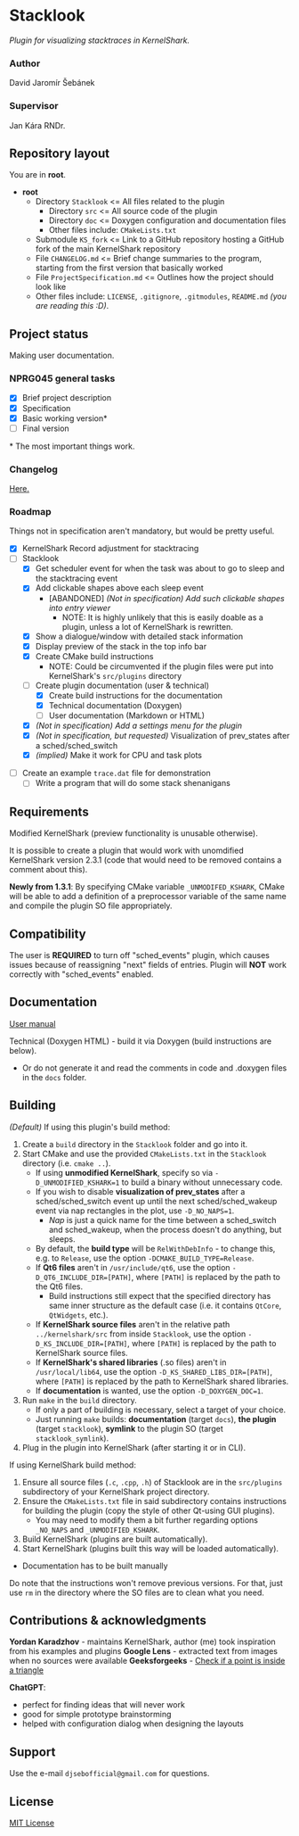 # Stacklook
*Plugin for visualizing stacktraces in KernelShark.*

### Author

David Jaromír Šebánek

### Supervisor

Jan Kára RNDr.

## Repository layout

You are in **root**.

- **root**
    - Directory `Stacklook` <= All files related to the plugin
        - Directory `src` <= All source code of the plugin
        - Directory `doc` <= Doxygen configuration and documentation files
        - Other files include: `CMakeLists.txt`
    - Submodule `KS_fork` <= Link to a GitHub repository hosting a GitHub fork of the main KernelShark repository
    - File `CHANGELOG.md` <= Brief change summaries to the program, starting from the first version that basically worked
    - File `ProjectSpecification.md` <= Outlines how the project should look like
    - Other files include: `LICENSE`, `.gitignore`, `.gitmodules`, `README.md` *(you are reading this \:D)*.


## Project status

Making user documentation.

### NPRG045 general tasks

- [x] Brief project description
- [x] Specification
- [x] Basic working version*
- [ ] Final version

\* The most important things work.

### Changelog
[Here.](./CHANGELOG.md)

### Roadmap

Things not in specification aren't mandatory, but would be pretty useful.

- [x] KernelShark Record adjustment for stacktracing
- [ ] Stacklook
    * [x] Get scheduler event for when the task was about to go to sleep and the stacktracing event
    * [x] Add clickable shapes above each sleep event
        * [ABANDONED] *(Not in specification) Add such clickable shapes into entry viewer*
            * NOTE: It is highly unlikely that this is easily doable as a plugin, unless a lot of KernelShark is rewritten.
    * [x] Show a dialogue/window with detailed stack information
    * [x] Display preview of the stack in the top info bar
    * [x] Create CMake build instructions
        * NOTE: Could be circumvented if the plugin files were put into KernelShark's `src/plugins` directory
    * [ ] Create plugin documentation (user & technical)
        <!-- NOTE: Limit thyself, author -->
        * [x] Create build instructions for the documentation
        * [x] Technical documentation (Doxygen)
        * [ ] User documentation (Markdown or HTML)
    * [x] *(Not in specification) Add a settings menu for the plugin*
    * [x] *(Not in specification, but requested)* Visualization of prev_states after a sched/sched_switch
    * [x] *(implied)* Make it work for CPU and task plots
* [ ] Create an example `trace.dat` file for demonstration
    * [ ] Write a program that will do some stack shenanigans

## Requirements

Modified KernelShark (preview functionality is unusable otherwise).

It is possible to create a plugin that would work with unomdified
KernelShark version 2.3.1 (code that would need to be removed
contains a comment about this).

**Newly from 1.3.1**: By specifying CMake variable `_UNMODIFED_KSHARK`,
CMake will be able to add a definition of a preprocessor variable of the
same name and compile the plugin SO file appropriately.

## Compatibility

The user is **REQUIRED** to turn off "sched_events" plugin, which causes issues
because of reassigning "next" fields of entries. Plugin will **NOT** work
correctly with "sched_events" enabled.

## Documentation

[User manual](./Stacklook/doc/user/Manual.md)

Technical (Doxygen HTML) - build it via Doxygen (build instructions are below).
- Or do not generate it and read the comments in code and .doxygen files in
  the `docs` folder.

## Building

*(Default)* If using this plugin's build method:

1) Create a `build` directory in the `Stacklook` folder and go into it.
2) Start CMake and use the provided `CMakeLists.txt` in the `Stacklook` directory (i.e. `cmake ..`).
    - If using **unmodified KernelShark**, specify so via `-D_UNMODIFIED_KSHARK=1` to build a binary without unnecessary code.
    - If you wish to disable **visualization of prev_states** after a sched/sched_switch event up until the next sched/sched_wakeup event via nap rectangles in the plot, use `-D_NO_NAPS=1`.
        * *Nap* is just a quick name for the time between a sched_switch and sched_wakeup, when the process doesn't do anything, but sleeps.
    - By default, the **build type** will be `RelWithDebInfo` - to change this, e.g. to `Release`, use the option `-DCMAKE_BUILD_TYPE=Release`.
    - If **Qt6 files** aren't in `/usr/include/qt6`, use the option `-D_QT6_INCLUDE_DIR=[PATH]`, where `[PATH]` is replaced by the path to the Qt6 files.
        - Build instructions still expect that the specified directory has same inner structure as the default case (i.e. it contains `QtCore`, `QtWidgets`, etc.).
    - If **KernelShark source files** aren't in the relative path `../kernelshark/src` from inside `Stacklook`, use the option `-D_KS_INCLUDE_DIR=[PATH]`, where `[PATH]` is replaced by the path to KernelShark source files.
    - If **KernelShark's shared libraries** (.so files) aren't in `/usr/local/lib64`, use the option `-D_KS_SHARED_LIBS_DIR=[PATH]`, where `[PATH]` is replaced by the path to KernelShark shared libraries.
    - If **documentation** is wanted, use the option `-D_DOXYGEN_DOC=1`.
3) Run `make` in the `build` directory.
    - If only a part of building is necessary, select a target of your choice.
    - Just running `make` builds: **documentation** (target `docs`), **the plugin** (target `stacklook`), **symlink** to the plugin SO (target `stacklook_symlink`).
4) Plug in the plugin into KernelShark (after starting it or in CLI).

If using KernelShark build method:

1) Ensure all source files (`.c`, `.cpp`, `.h`) of Stacklook are in the `src/plugins` subdirectory of your KernelShark project directory.
2) Ensure the `CMakeLists.txt` file in said subdirectory contains instructions for building the plugin (copy the style of other Qt-using GUI plugins).
    - You may need to modify them a bit further regarding options `_NO_NAPS` and `_UNMODIFIED_KSHARK`.
3) Build KernelShark (plugins are built automatically).
4) Start KernelShark (plugins built this way will be loaded automatically).
- Documentation has to be built manually

Do note that the instructions won't remove previous versions. For that, just use `rm` in the directory
where the SO files are to clean what you need.

## Contributions & acknowledgments

**Yordan Karadzhov** - maintains KernelShark, author (me) took inspiration from his examples and plugins
**Google Lens** - extracted text from images when no sources were available
**Geeksforgeeks** - [Check if a point is inside a triangle](https://www.geeksforgeeks.org/check-whether-a-given-point-lies-inside-a-triangle-or-not/)

**ChatGPT**:
- perfect for finding ideas that will never work
- good for simple prototype brainstorming
- helped with configuration dialog when designing the layouts

## Support

Use the e-mail `djsebofficial@gmail.com` for questions.

## License

[MIT License](./LICENSE)

